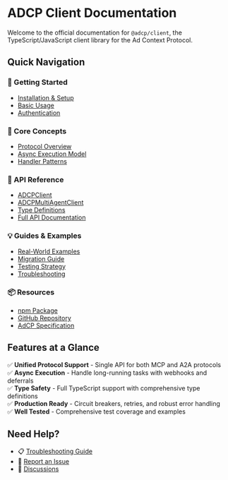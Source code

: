 # ADCP Client Documentation

Welcome to the official documentation for `@adcp/client`, the TypeScript/JavaScript client library for the Ad Context Protocol.

## Quick Navigation

### 🚀 Getting Started
- [Installation & Setup](./getting-started.md)
- [Basic Usage](./getting-started.md#basic-usage)
- [Authentication](./getting-started.md#authentication)

### 📖 Core Concepts
- [Protocol Overview](./guides/protocol-overview.md)
- [Async Execution Model](./guides/ASYNC-DEVELOPER-GUIDE.md)
- [Handler Patterns](./guides/HANDLER-PATTERNS-GUIDE.md)

### 🔧 API Reference
- [ADCPClient](./api/classes/ADCPClient.html)
- [ADCPMultiAgentClient](./api/classes/ADCPMultiAgentClient.html)
- [Type Definitions](./api/modules.html)
- [Full API Documentation](./api/index.html)

### 💡 Guides & Examples
- [Real-World Examples](./guides/REAL-WORLD-EXAMPLES.md)
- [Migration Guide](./guides/ASYNC-MIGRATION-GUIDE.md)
- [Testing Strategy](./guides/TESTING-STRATEGY.md)
- [Troubleshooting](./guides/ASYNC-TROUBLESHOOTING-GUIDE.md)

### 📦 Resources
- [npm Package](https://www.npmjs.com/package/@adcp/client)
- [GitHub Repository](https://github.com/adcontextprotocol/adcp-client)
- [AdCP Specification](https://adcontextprotocol.org)

## Features at a Glance

✅ **Unified Protocol Support** - Single API for both MCP and A2A protocols  
✅ **Async Execution** - Handle long-running tasks with webhooks and deferrals  
✅ **Type Safety** - Full TypeScript support with comprehensive type definitions  
✅ **Production Ready** - Circuit breakers, retries, and robust error handling  
✅ **Well Tested** - Comprehensive test coverage and examples  

## Need Help?

- 📋 [Troubleshooting Guide](./guides/ASYNC-TROUBLESHOOTING-GUIDE.md)
- 🐛 [Report an Issue](https://github.com/adcontextprotocol/adcp-client/issues)
- 💬 [Discussions](https://github.com/adcontextprotocol/adcp-client/discussions)